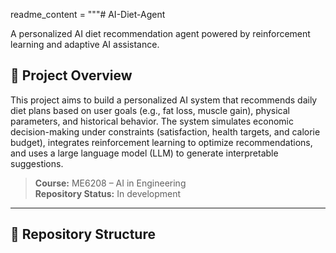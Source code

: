 
readme_content = """# AI-Diet-Agent

A personalized AI diet recommendation agent powered by reinforcement learning and adaptive AI assistance.


## 📌 Project Overview

This project aims to build a personalized AI system that recommends daily diet plans based on user goals (e.g., fat loss, muscle gain), physical parameters, and historical behavior. The system simulates economic decision-making under constraints (satisfaction, health targets, and calorie budget), integrates reinforcement learning to optimize recommendations, and uses a large language model (LLM) to generate interpretable suggestions.

> **Course:** ME6208 – AI in Engineering   
> **Repository Status:** In development

---

## 📁 Repository Structure

